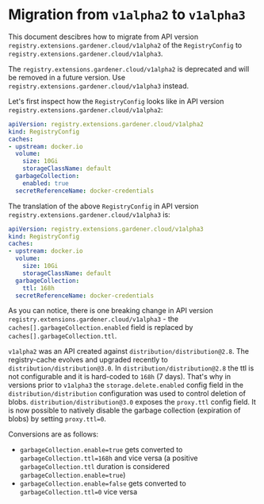 # Migration from `v1alpha2` to `v1alpha3`

This document descibres how to migrate from API version `registry.extensions.gardener.cloud/v1alpha2` of the `RegistryConfig` to `registry.extensions.gardener.cloud/v1alpha3`.

The `registry.extensions.gardener.cloud/v1alpha2` is deprecated and will be removed in a future version. Use `registry.extensions.gardener.cloud/v1alpha3` instead.

Let's first inspect how the `RegistryConfig` looks like in API version `registry.extensions.gardener.cloud/v1alpha2`:

```yaml
apiVersion: registry.extensions.gardener.cloud/v1alpha2
kind: RegistryConfig
caches:
- upstream: docker.io
  volume:
    size: 10Gi
    storageClassName: default
  garbageCollection:
    enabled: true
  secretReferenceName: docker-credentials
```

The translation of the above `RegistryConfig` in API version `registry.extensions.gardener.cloud/v1alpha3` is:

```yaml
apiVersion: registry.extensions.gardener.cloud/v1alpha3
kind: RegistryConfig
caches:
- upstream: docker.io
  volume:
    size: 10Gi
    storageClassName: default
  garbageCollection:
    ttl: 168h
  secretReferenceName: docker-credentials
```

As you can notice, there is one breaking change in API version `registry.extensions.gardener.cloud/v1alpha3` - the `caches[].garbageCollection.enabled` field is replaced by `caches[].garbageCollection.ttl`.

`v1alpha2` was an API created against `distribution/distribution@2.8`. The registry-cache evolves and upgraded recently to `distribution/distribution@3.0`. In `distribution/distribution@2.8` the ttl is not configurable and it is hard-coded to `168h` (7 days). That's why in versions prior to `v1alpha3` the `storage.delete.enabled` config field in the `distribution/distribution` configuration was used to control deletion of blobs. `distribution/distribution@3.0` exposes the `proxy.ttl` config field. It is now possible to natively disable the garbage collection (expiration of blobs) by setting `proxy.ttl=0`.

Conversions are as follows:
- `garbageCollection.enable=true` gets converted to `garbageCollection.ttl=168h` and vice versa (a positive `garbageCollection.ttl` duration is considered `garbageCollection.enable=true`)
- `garbageCollection.enable=false` gets converted to `garbageCollection.ttl=0` vice versa
